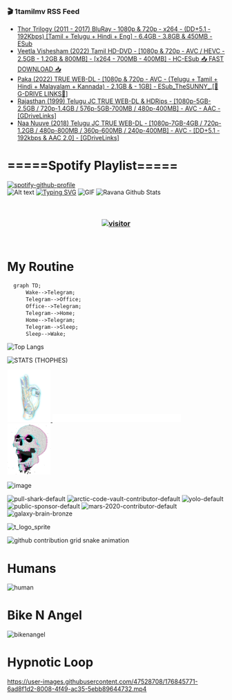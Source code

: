 ### 🎬 1tamilmv RSS Feed

<!-- BLOG-POST-LIST:START -->
- [Thor Trilogy &lpar;2011 - 2017&rpar; BluRay - 1080p &amp; 720p - x264 - &lpar;DD+5.1 - 192Kbps&rpar; [Tamil + Telugu + Hindi + Eng] - 6.4GB - 3.8GB &amp; 450MB - ESub](https://www.1tamilmv.space/index.php?/forums/topic/165059-thor-trilogy-2011-2017-bluray-1080p-720p-x264-dd51-192kbps-tamil-telugu-hindi-eng-64gb-38gb-450mb-esub/&do=findComment&comment=329979)
- [Veetla Vishesham &lpar;2022&rpar; Tamil HD-DVD - [1080p &amp; 720p - AVC / HEVC - 2.5GB - 1.2GB &amp; 800MB] - [x264 - 700MB - 400MB] - HC-ESub 📥 FAST DOWNLOAD 📥](https://www.1tamilmv.space/index.php?/forums/topic/165108-veetla-vishesham-2022-tamil-hd-dvd-1080p-720p-avc-hevc-25gb-12gb-800mb-x264-700mb-400mb-hc-esub-%F0%9F%93%A5-fast-download-%F0%9F%93%A5/&do=findComment&comment=329978)
- [Paka &lpar;2022&rpar; TRUE WEB-DL - [1080p &amp; 720p - AVC - &lpar;Telugu + Tamil + Hindi + Malayalam + Kannada&rpar; - 2.1GB &amp; - 1GB] - ESub_TheSUNNY_.[🔰G-DRIVE LINKS🔰]](https://www.1tamilmv.space/index.php?/forums/topic/165107-paka-2022-true-web-dl-1080p-720p-avc-telugu-tamil-hindi-malayalam-kannada-21gb-1gb-esub_thesunny_%F0%9F%94%B0g-drive-links%F0%9F%94%B0/&do=findComment&comment=329977)
- [Rajasthan &lpar;1999&rpar; Telugu JC TRUE WEB-DL &amp; HDRips - [1080p-5GB-2.5GB / 720p-1.4GB / 576p-5GB-700MB / 480p-400MB] - AVC - AAC - [GDriveLinks]](https://www.1tamilmv.space/index.php?/forums/topic/165106-rajasthan-1999-telugu-jc-true-web-dl-hdrips-1080p-5gb-25gb-720p-14gb-576p-5gb-700mb-480p-400mb-avc-aac-gdrivelinks/&do=findComment&comment=329976)
- [Naa Nuuve &lpar;2018&rpar; Telugu JC TRUE WEB-DL - [1080p-7GB-4GB / 720p-1.2GB / 480p-800MB / 360p-600MB / 240p-400MB] - AVC - [DD+5.1 - 192kbps &amp; AAC 2.0] - [GDriveLinks]](https://www.1tamilmv.space/index.php?/forums/topic/165105-naa-nuuve-2018-telugu-jc-true-web-dl-1080p-7gb-4gb-720p-12gb-480p-800mb-360p-600mb-240p-400mb-avc-dd51-192kbps-aac-20-gdrivelinks/&do=findComment&comment=329975)
<!-- BLOG-POST-LIST:END -->

# =====Spotify Playlist=====
[![spotify-github-profile](https://spotify-github-profile.vercel.app/api/view?uid=31rfzgmuvvewegdlxvlev4ynz4vu&cover_image=true&theme=default&bar_color=53b14f&bar_color_cover=true)](https://ravana69.github.io/rss)
</br>
![Alt text](https://spotify-recently-played-readme.vercel.app/api?user=31rfzgmuvvewegdlxvlev4ynz4vu)
[![Typing SVG](https://readme-typing-svg.herokuapp.com?color=%2336BCF7&center=true&vCenter=true&multiline=true&height=81&lines=I+AM+RAVANA;CONTACT+ME+ON+TELEGRAM%3A+%40R4V4N4)](https://git.io/typing-svg)
<img align="centre" height="400px" width="490px" alt="GIF" src="https://github.com/ravana69/ravana69/blob/master/rvm.gif" />
![Ravana Github Stats](https://github-readme-stats.vercel.app/api?username=ravana69&&show_icons=true&theme=radical)

<br />
<h3 align="center"> <a href="https://t.me/r4v4n4"><img src="https://profile-counter.glitch.me/ravana69/count.svg" alt="visitor" width="600"></a> </h3>
</br>

<H1>My Routine</H1>

```mermaid
  graph TD;
      Wake-->Telegram;
      Telegram-->Office;
      Office-->Telegram;
      Telegram-->Home;
      Home-->Telegram;
      Telegram-->Sleep;
      Sleep-->Wake;
```
![Top Langs](https://github-readme-stats.vercel.app/api/top-langs/?username=ravana69&&show_icons=true&theme=radical)

![STATS (THOPHES)](https://github-profile-trophy.vercel.app/?username=ravana69&theme=gruvbox&margin-w=10&margin-h=15&column=8)
<br />
<p align="left">
    <a href="#">
        <img width="20%" src="./assets/images/hand.gif" alt="" />
    </a>
    <a href="#">
        <img width="59%" src="./assets/images/spacer.png" alt="" >
    </a>
    <a href="#">
        <img width="20%" src="./assets/images/skull.gif" alt="" />
    </a>
</p>


![image](https://user-images.githubusercontent.com/47528708/175298537-0623dc00-7b1a-4ec1-b5b1-71768763a234.png)

<img width="148" alt="pull-shark-default" src="https://user-images.githubusercontent.com/47528708/176419715-70981865-4dc6-489a-8a1a-06842db67b15.gif"> <img width="148" alt="arctic-code-vault-contributor-default" src="https://user-images.githubusercontent.com/47528708/175267501-e1fbbb8f-c2b2-4882-b865-2ac4debef26c.png"> <img width="148" alt="yolo-default" src="https://user-images.githubusercontent.com/47528708/175267654-281a1880-1129-4b7b-bf2f-de5dd2bc5afa.png"> <img width="148" alt="public-sponsor-default" src="https://user-images.githubusercontent.com/47528708/175268448-2e78cc75-fb25-4d76-bd22-7df520446b45.png"> <img width="148" alt="mars-2020-contributor-default" src="https://user-images.githubusercontent.com/47528708/175268475-de6d987a-3be9-4353-86a5-23b422559355.png"> <img width="148" alt="galaxy-brain-bronze" src="https://user-images.githubusercontent.com/47528708/176419717-e2fdca8b-0fdc-47dd-9511-a7ff52178a33.gif">

![t_logo_sprite](https://user-images.githubusercontent.com/47528708/175293007-21ff1792-1fca-4be3-bcae-12fdc3aa414f.svg)

![github contribution grid snake animation](https://raw.githubusercontent.com/ravana69/ravana69/output/github-contribution-grid-snake-dark.svg#gh-dark-mode-only)

# Humans
<img width="170" alt="human" src="https://user-images.githubusercontent.com/47528708/176413829-c142d478-1c96-4c3c-a2a4-2dd35374c335.gif">

# Bike N Angel
<img width="170" alt="bikenangel" src="https://user-images.githubusercontent.com/47528708/176616968-3a44f91e-8016-477c-9bb5-c4689a1adbee.gif">

# Hypnotic Loop

https://user-images.githubusercontent.com/47528708/176845771-6ad8f1d2-8008-4f49-ac35-5ebb89644732.mp4


